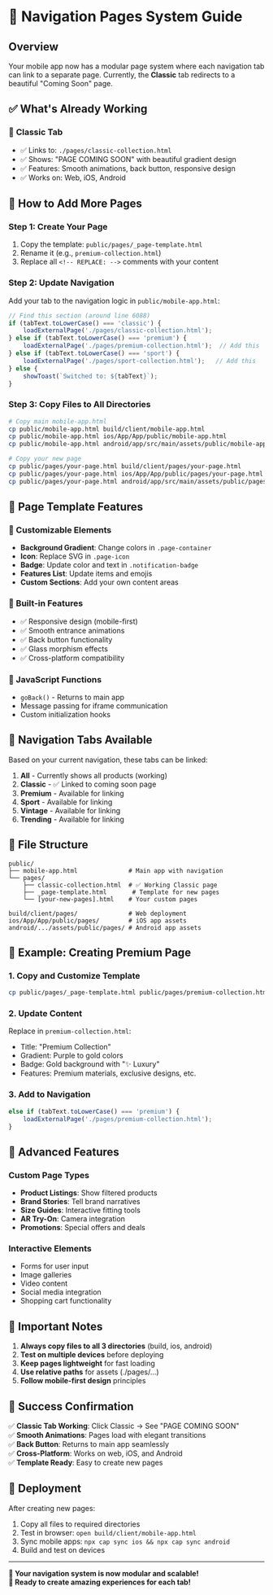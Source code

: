 # 📱 Navigation Pages System Guide

## Overview
Your mobile app now has a modular page system where each navigation tab can link to a separate page. Currently, the **Classic** tab redirects to a beautiful "Coming Soon" page.

## ✅ What's Already Working

### 🎯 **Classic Tab** 
- ✅ Links to: `./pages/classic-collection.html`
- ✅ Shows: "PAGE COMING SOON" with beautiful gradient design
- ✅ Features: Smooth animations, back button, responsive design
- ✅ Works on: Web, iOS, Android

## 🚀 How to Add More Pages

### **Step 1: Create Your Page**
1. Copy the template: `public/pages/_page-template.html`
2. Rename it (e.g., `premium-collection.html`)
3. Replace all `<!-- REPLACE: -->` comments with your content

### **Step 2: Update Navigation**
Add your tab to the navigation logic in `public/mobile-app.html`:

```javascript
// Find this section (around line 6088)
if (tabText.toLowerCase() === 'classic') {
    loadExternalPage('./pages/classic-collection.html');
} else if (tabText.toLowerCase() === 'premium') {
    loadExternalPage('./pages/premium-collection.html');  // Add this
} else if (tabText.toLowerCase() === 'sport') {
    loadExternalPage('./pages/sport-collection.html');   // Add this
} else {
    showToast(`Switched to: ${tabText}`);
}
```

### **Step 3: Copy Files to All Directories**
```bash
# Copy main mobile-app.html
cp public/mobile-app.html build/client/mobile-app.html
cp public/mobile-app.html ios/App/App/public/mobile-app.html
cp public/mobile-app.html android/app/src/main/assets/public/mobile-app.html

# Copy your new page
cp public/pages/your-page.html build/client/pages/your-page.html
cp public/pages/your-page.html ios/App/App/public/pages/your-page.html
cp public/pages/your-page.html android/app/src/main/assets/public/pages/your-page.html
```

## 🎨 Page Template Features

### **🎨 Customizable Elements**
- **Background Gradient**: Change colors in `.page-container`
- **Icon**: Replace SVG in `.page-icon`
- **Badge**: Update color and text in `.notification-badge`
- **Features List**: Update items and emojis
- **Custom Sections**: Add your own content areas

### **📱 Built-in Features**
- ✅ Responsive design (mobile-first)
- ✅ Smooth entrance animations
- ✅ Back button functionality
- ✅ Glass morphism effects
- ✅ Cross-platform compatibility

### **🔧 JavaScript Functions**
- `goBack()` - Returns to main app
- Message passing for iframe communication
- Custom initialization hooks

## 🎯 Navigation Tabs Available

Based on your current navigation, these tabs can be linked:

1. **All** - Currently shows all products (working)
2. **Classic** - ✅ Linked to coming soon page
3. **Premium** - Available for linking
4. **Sport** - Available for linking  
5. **Vintage** - Available for linking
6. **Trending** - Available for linking

## 📁 File Structure

```
public/
├── mobile-app.html              # Main app with navigation
└── pages/
    ├── classic-collection.html  # ✅ Working Classic page
    ├── _page-template.html       # Template for new pages
    └── [your-new-pages].html    # Your custom pages

build/client/pages/              # Web deployment
ios/App/App/public/pages/        # iOS app assets  
android/.../assets/public/pages/ # Android app assets
```

## 🎨 Example: Creating Premium Page

### 1. Copy and Customize Template
```bash
cp public/pages/_page-template.html public/pages/premium-collection.html
```

### 2. Update Content
Replace in `premium-collection.html`:
- Title: "Premium Collection"
- Gradient: Purple to gold colors
- Badge: Gold background with "✨ Luxury"
- Features: Premium materials, exclusive designs, etc.

### 3. Add to Navigation
```javascript
else if (tabText.toLowerCase() === 'premium') {
    loadExternalPage('./pages/premium-collection.html');
}
```

## 🔧 Advanced Features

### **Custom Page Types**
- **Product Listings**: Show filtered products
- **Brand Stories**: Tell brand narratives  
- **Size Guides**: Interactive fitting tools
- **AR Try-On**: Camera integration
- **Promotions**: Special offers and deals

### **Interactive Elements**
- Forms for user input
- Image galleries
- Video content
- Social media integration
- Shopping cart functionality

## 🚨 Important Notes

1. **Always copy files to all 3 directories** (build, ios, android)
2. **Test on multiple devices** before deploying
3. **Keep pages lightweight** for fast loading
4. **Use relative paths** for assets (./pages/...)
5. **Follow mobile-first design** principles

## 🎉 Success Confirmation

✅ **Classic Tab Working**: Click Classic → See "PAGE COMING SOON"  
✅ **Smooth Animations**: Pages load with elegant transitions  
✅ **Back Button**: Returns to main app seamlessly  
✅ **Cross-Platform**: Works on web, iOS, and Android  
✅ **Template Ready**: Easy to create new pages  

## 🔄 Deployment

After creating new pages:
1. Copy all files to required directories
2. Test in browser: `open build/client/mobile-app.html`
3. Sync mobile apps: `npx cap sync ios && npx cap sync android`
4. Build and test on devices

---

**🎊 Your navigation system is now modular and scalable!**  
**🚀 Ready to create amazing experiences for each tab!** 